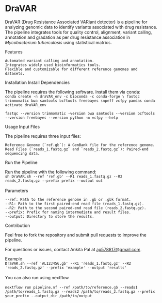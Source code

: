 # DraVAR
DraVAR (Drug Resistance Associated VARiant detector) is a pipeline for analyzing genomic data to identify variants associated with drug resistance. The pipeline integrates tools for quality control, alignment, variant calling, annotation and gradation as per drug resistance association in _Mycobacterium tuberculosis_ using statistical matrics.

Features

    Automated variant calling and annotation.
    Integrates widely used bioinformatics tools.
    Flexible and customizable for different reference genomes and datasets.

Installation
Install Dependencies

The pipeline requires the following software. Install them via conda: <br/>
`conda create -n draVAR_env -c bioconda -c conda-forge \
    fastqc trimmomatic bwa samtools bcftools freebayes snpeff vcfpy pandas
conda activate draVAR_env`

`fastqc --version
trimmomatic -version
bwa
samtools --version
bcftools --version
freebayes --version
python -m vcfpy --help`

Usage
Input Files

The pipeline requires three input files: <br/>

    Reference Genome (`ref.gb`): A GenBank file for the reference genome.
    Read Files (`reads_1.fastq.gz` and `reads_2.fastq.gz`): Paired-end sequencing data.

Run the Pipeline

Run the pipeline with the following command:<br/>
`sh DraVAR.sh --ref 'ref.gb' --R1 reads_1.fastq.gz --R2 reads_2.fastq.gz --prefix prefix --output out` <br/> <br/>
Parameters <br/>

    --ref: Path to the reference genome in .gb or .gbk format.
    --R1: Path to the first paired-end read file (reads_1.fastq.gz).
    --R2: Path to the second paired-end read file (reads_2.fastq.gz).
    --prefix: Prefix for naming intermediate and result files.
    --output: Directory to store the results.
Contribution

Feel free to fork the repository and submit pull requests to improve the pipeline.

For questions or issues, contact Ankita Pal at ap578817@gmail.com.

Example <br/>
`DraVAR.sh --ref 'AL123456.gb' --R1 'reads_1.fastq.gz' --R2 'reads_2.fastq.gz' --prefix 'example' --output 'results'`<br/><br/>
You can also run using nextflow<br/><br/>
`nextflow run pipeline.nf --ref /path/to/reference.gb --reads1 /path/to/reads_1.fastq.gz --reads2 /path/to/reads_2.fastq.gz --prefix your_prefix --output_dir /path/to/output`


    

